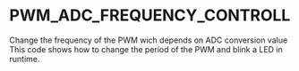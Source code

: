 # PWM_ADC_FREQUENCY_CONTROLL
Change the frequency of the PWM wich depends on ADC conversion value 
This code shows how to change the period of the PWM and blink a LED in runtime.
